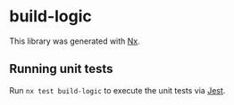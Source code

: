 # build-logic

This library was generated with [Nx](https://nx.dev).

## Running unit tests

Run `nx test build-logic` to execute the unit tests via [Jest](https://jestjs.io).
